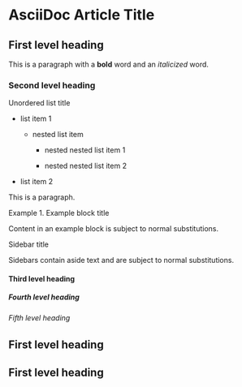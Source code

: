 # AsciiDoc Article Title

## First level heading

This is a paragraph with a **bold** word and an *italicized* word.

### Second level heading

Unordered list title

-   list item 1

    -   nested list item

        -   nested nested list item 1

        -   nested nested list item 2

-   list item 2

This is a paragraph.

Example 1. Example block title

Content in an example block is subject to normal substitutions.

Sidebar title

Sidebars contain aside text and are subject to normal substitutions.

#### Third level heading

##### Fourth level heading

###### Fifth level heading

## First level heading

## First level heading
